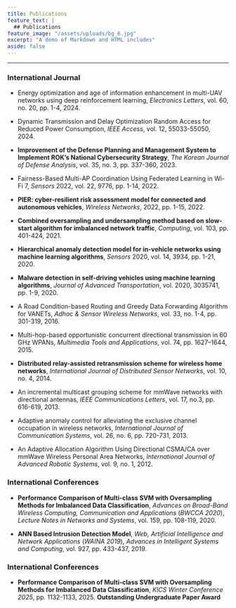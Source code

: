 ```yaml
---
title: Publications
feature_text: |
  ## Publications
feature_image: "/assets/uploads/bg_6.jpg"
excerpt: "A demo of Markdown and HTML includes"
aside: false
---
```



* * *

### International Journal
* Energy optimization and age of information enhancement in multi-UAV networks using deep reinforcement learning, _Electronics Letters_, vol. 60, no. 20, pp. 1-4, 2024.

* Dynamic Transmission and Delay Optimization Random Access for Reduced Power Consumption, _IEEE Access_, vol. 12, 55033-55050, 2024.

* **Improvement of the Defense Planning and Management System to Implement ROK’s National Cybersecurity Strategy**, _The Korean Journal of Defense Analysis_, vol. 35, no. 3, pp. 337-360, 2023.

* Fairness-Based Multi-AP Coordination Using Federated Learning in Wi-Fi 7, _Sensors_ 2022, vol. 22, 9776, pp. 1-14, 2022.

* **PIER: cyber-resilient risk assessment model for connected and autonomous vehicles**, _Wireless Networks_, 2022, pp. 1-15, 2022.

* **Combined oversampling and undersampling method based on slow-start algorithm for imbalanced network traffic**, _Computing_, vol. 103, pp. 401-424, 2021.

* **Hierarchical anomaly detection model for in-vehicle networks using machine learning algorithms**, _Sensors_ 2020, vol. 14, 3934, pp. 1-21, 2020.

* **Malware detection in self-driving vehicles using machine learning algorithms**, _Journal of Advanced Transportation_, vol. 2020, 3035741, pp. 1-9, 2020.

* A Road Condition-based Routing and Greedy Data Forwarding Algorithm for VANETs, _Adhoc & Sensor Wireless Networks_, vol. 33, no. 1-4, pp. 301-319, 2016.

* Multi-hop-based opportunistic concurrent directional transmission in 60 GHz WPANs, _Multimedia Tools and Applications_, vol. 74, pp. 1627–1644, 2015.

* **Distributed relay-assisted retransmission scheme for wireless home networks**, _International Journal of Distributed Sensor Networks_, vol. 10, no. 4, 2014.

* An incremental multicast grouping scheme for mmWave networks with directional antennas, _IEEE Communications Letters_, vol. 17, no.3, pp. 616-619, 2013.

* Adaptive anomaly control for alleviating the exclusive channel occupation in wireless networks, _International Journal of Communication Systems_, vol. 26, no. 6, pp. 720-731, 2013.

* An Adaptive Allocation Algorithm Using Directional CSMA/CA over mmWave Wireless Personal Area Networks, _International Journal of Advanced Robotic Systems_, vol. 9, no. 1, 2012.


### International Conferences
* **Performance Comparison of Multi-class SVM with Oversampling Methods for Imbalanced Data Classification**, _Advances on Broad-Band Wireless Computing, Communication and Applications_ (_BWCCA 2020_), _Lecture Notes in Networks and Systems_, vol. 159, pp. 108-119, 2020.

* **ANN Based Intrusion Detection Model**, _Web, Artificial Intelligence and Network Applications_ (_WAINA 2019_), _Advances in Intelligent Systems and Computing_, vol. 927, pp. 433-437, 2019.


### International Conferences
* **Performance Comparison of Multi-class SVM with Oversampling Methods for Imbalanced Data Classification**, _KICS Winter Conference 2025_, pp. 1132-1133, 2025. **Outstanding Undergraduate Paper Award**


<!--

[A link](https://david.darn.es "A link")

Lorem ipsum dolor sit amet, consectetur adip* isicing elit, sed do eiusmod *tempor incididunt ut labore et dolore magna aliqua.

Duis aute irure dolor in [A link](https://david.darn.es "A link") reprehenderit in voluptate velit esse cillum **bold text** dolore eu fugiat nulla pariatur. Excepteur span element sint occaecat cupidatat non proident, sunt _italicised text_ in culpa qui officia deserunt mollit anim id `some code` est laborum.

* An item
* An item
* An item
* An item
* An item

1. Item one
2. Item two
3. Item three
4. Item four
5. Item five

> A simple blockquote

Some HTML...

``` html
<blockquote cite="http://www.imdb.com/title/tt0284978/quotes/qt1375101">
  <p>You planning a vacation, Mr. Sullivan?</p>
  <footer>
    <a href="http://www.imdb.com/title/tt0284978/quotes/qt1375101">Sunways Security Guard</a>
  </footer>
</blockquote>
```

...CSS...

``` css
blockquote {
  text-align: center;
  font-weight: bold;
}
blockquote footer {
  font-size: .8rem;
}
```

...and JavaScript

``` js
const blockquote = document.querySelector("blockquote")
const bolden = (keyString, string) =>
  string.replace(new RegExp(keyString, 'g'), '<strong>'+keyString+'</strong>')

blockquote.innerHTML = bolden("Mr. Sullivan", blockquote.innerHTML)
```

`Single line of code`

## HTML Includes

### Contact form

{% include site-form.html %}

``` html
{% raw %}{% include site-form.html %}{% endraw %}
```

### Demo map embed

{% include map.html id="1UT-2Z-Vg_MG_TrS5X2p8SthsJhc" title="Coffee shop map" %}

``` html
{% raw %}{% include map.html id="XXXXXX" title="Coffee shop map" %}{% endraw %}
```

### Button include

{% include button.html text="A button" link="https://david.darn.es" %}

{% include button.html text="A button with icon" link="https://twitter.com/daviddarnes" icon="twitter" %}

``` html
{% raw %}{% include button.html text="A button" link="https://david.darn.es" %}
{% include button.html text="A button with icon" link="https://twitter.com/daviddarnes" icon="twitter" %}{% endraw %}
```

### Icon include

{% include icon.html id="twitter" title="twitter" %} [{% include icon.html id="linkedin" title="twitter" %}](https://www.linkedin.com/in/daviddarnes)

``` html
{% raw %}{% include icon.html id="twitter" title="twitter" %}
[{% include icon.html id="linkedin" title="twitter" %}](https://www.linkedin.com/in/daviddarnes){% endraw %}
```

### Video include

{% include video.html id="zrkcGL5H3MU" title="Siteleaf tutorial video" %}

``` html
{% raw %}{% include video.html id="zrkcGL5H3MU" title="Siteleaf tutorial video" %}{% endraw %}
```


### Image includes

{% include figure.html image="https://picsum.photos/600/800?image=894" caption="Image with caption" width="300" height="800" %}

{% include figure.html image="https://picsum.photos/600/800?image=894" caption="Right aligned image" position="right" width="300" height="800" %}

{% include figure.html image="https://picsum.photos/600/800?image=894" caption="Left aligned image" position="left" width="300" height="800" %}

{% include figure.html image="https://picsum.photos/1600/800?image=894" alt="Image with just alt text" %}

``` html
{% raw %}{% include figure.html image="https://picsum.photos/600/800?image=894" caption="Image with caption" width="300" height="800" %}

{% include figure.html image="https://picsum.photos/600/800?image=894" caption="Right aligned image" position="right" width="300" height="800" %}

{% include figure.html image="https://picsum.photos/600/800?image=894" caption="Left aligned image" position="left" width="300" height="800" %}

{% include figure.html image="https://picsum.photos/1600/800?image=894" alt="Image with just alt text" %}{% endraw %}
```
-->

